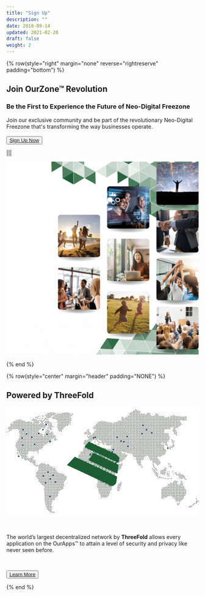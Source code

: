 ```yaml
---
title: "Sign Up"
description: ""
date: 2018-09-14
updated: 2021-02-20
draft: false
weight: 2
---
```




<!-- section 1 (co-found) -->

{% row(style="right" margin="none" reverse="rightreserve" padding="bottom") %}

<div class="px-4 lg:px-10">

## Join OurZone™ Revolution

### Be the First to Experience the Future of Neo-Digital Freezone

Join our exclusive community and be part of the revolutionary Neo-Digital Freezone that's transforming the way businesses operate. <br>
<br> 
<button>[Sign Up Now](mailto:info@ourworld.tf)</button>

</div>

|||

<div class="pt-0 lg:pt-12">

![Image](./img/HEADER2.png#mx-auto)

</div>
{% end %}

<div class="container mx-auto">

{% row(style="center" margin="header" padding="NONE") %}

## Powered by ThreeFold

![](img/tfbg.png#mx-auto)

<br>

The world’s largest decentralized network by **ThreeFold**
allows every application on the OurApps™ to attain a level of security and privacy like never seen before.

<br>

<button>[Learn More](https://library.threefold.me/info/threefold/#/tfgrid/threefold__tfgrid_home)</button>

{% end %}


</div>